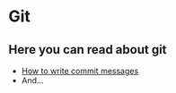 # Git

## Here you can read about git

- [How to write commit messages](docs/commit-messages.md)
- And...
